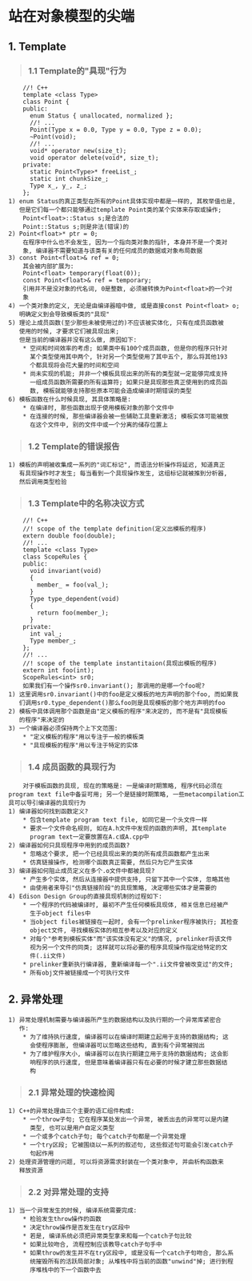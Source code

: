 # **站在对象模型的尖端** #


## **1. Template** ##
> ### **1.1 Template的"具现"行为** ###
        //! C++
        template <class Type>
        class Point {
        public:
          enum Status { unallocated, normalized };
          //! ...
          Point(Type x = 0.0, Type y = 0.0, Type z = 0.0);
          ~Point(void);
          //! ...
          void* operator new(size_t);
          void operator delete(void*, size_t);
        private:
          static Point<Type>* freeList_;
          static int chunkSize_;
          Type x_, y_, z_;
        };
    1) enum Status的真正类型在所有的Point具体实现中都是一样的, 其枚举值也是,
       但是它们每一个都只能够通过template Point类的某个实体来存取或操作;
        Point<float>::Status s;是合法的
        Point::Status s;则是非法(错误)的
    2) Point<float>* ptr = 0;
        在程序中什么也不会发生, 因为一个指向类对象的指针, 本身并不是一个类对
        象, 编译器不需要知道与该类有关的任何成员的数据或对象布局数据
    3) const Point<float>& ref = 0;
        其会被内部扩展为:
        Point<float> temporary(float(0));
        const Point<float>& ref = temporary;
        引用并不是没对象的代名词, 0是整数, 必须被转换为Point<float>的一个对
        象
    4) 一个类对象的定义, 无论是由编译器暗中做, 或是直接const Point<float> o;
       明确定义到会导致模板类的"具现"
    5) 理论上成员函数(至少那些未被使用过的)不应该被实体化, 只有在成员函数被
       使用的时候, 才要求它们被具现出来;
       但是当前的编译器并没有这么做, 原因如下:
        * 空间和时间效率的考虑; 如果类中有100个成员函数, 但是你的程序只针对
          某个类型使用其中两个, 针对另一个类型使用了其中五个, 那么将其他193
          个都具现将会花大量的时间和空间
        * 尚未实现的机能; 并非一个模板具现出来的所有的类型就一定能够完成支持
          一组成员函数所需要的所有运算符; 如果只是具现那些真正使用到的成员函
          数, 模板就能够支持那些原本可能会造成编译时期错误的类型 
    6) 模板函数在什么时候具现, 其具体策略是:
        * 在编译时, 那些函数出现于使用模板对象的那个文件中
        * 在连接的时候, 那些编译器会被一些辅助工具重新激活; 模板实体可能被放
          在这个文件中, 别的文件中或一个分离的储存位置上
> ### **1.2 Template的错误报告** ###
    1) 模板的声明被收集成一系列的"词汇标记", 而语法分析操作将延迟, 知道真正
       有具现操作时才发生; 每当看到一个具现操作发生, 这组标记就被推到分析器,
       然后调用类型检验
> ### **1.3 Template中的名称决议方式** ###
        //! C++
        //! scope of the template definition(定义出模板的程序)
        extern double foo(double);
        //! ... 
        template <class Type>
        class ScopeRules {
        public:
          void invariant(void) 
          {
            member_ = foo(val_);
          }
          Type type_dependent(void)
          {
            return foo(member_);
          }
        private:
          int val_;
          Type member_;
        };
        //! ...
        //! scope of the template instantitaion(具现出模板的程序)
        extern int foo(int);
        ScopeRules<int> sr0;
        如果我们有一个操作sr0.invariant(); 那调用的是哪一个foo呢?
    1) 这里调用sr0.invariant()中的foo是定义模板的地方声明的那个foo, 而如果我
       们调用sr0.type_dependent()那么foo则是具现模板的那个地方声明的foo
    2) 模板中具体调用那个函数是由"定义模板的程序"来决定的, 而不是有"具现模板
       的程序"来决定的
    3) 一个编译器必须保持两个上下文范围:
        * "定义模板的程序"用以专注于一般的模板类
        * "具现模板的程序"用以专注于特定的实体
> ### **1.4 成员函数的具现行为** ###
        对于模板函数的具现, 现在的策略是: 一是编译时期策略, 程序代码必须在
    program text file中备妥可用; 另一个是链接时期策略, 一些metacompilation工
    具可以导引编译器的具现行为
    1) 编译器如何找到函数定义?
        * 包含template program text file, 如同它是一个头文件一样
        * 要求一个文件命名规则, 如在A.h文件中发现的函数的声明, 其template 
          program text一定要放置在A.c或A.cpp中
    2) 编译器如何只具现程序中用到的成员函数?
        * 忽略这个要求, 把一个已经具现出来的类的所有成员函数都产生出来
        * 仿真链接操作, 检测哪个函数真正需要, 然后只为它产生实体
    3) 编译器如何阻止成员定义在多个.o文件中都被具现?
        * 产生多个实体, 然后从连接器中提供支持, 只留下其中一个实体, 忽略其他
        * 由使用者来导引"仿真链接阶段"的具现策略, 决定哪些实体才是需要的
    4) Edison Design Group的直接具现机制的过程如下:
        * 一个程序的代码被编译时, 最初不产生任何模板具现体, 相关信息已经被产
          生于object files中
        * 当object files被链接在一起时, 会有一个prelinker程序被执行; 其检查
          object文件, 寻找模板实体的相互参考以及对应的定义 
        * 对每个"参考到模板实体"而"该实体没有定义"的情况, prelinker将该文件
          视为另一个文件的同类; 这样就可以将必要的程序具现操作指定给特定的文
          件(.ii文件)
        * prelinker重新执行编译器, 重新编译每一个".ii文件曾被改变过"的文件;
        * 所有obj文件被链接成一个可执行文件



## **2. 异常处理** ##
    1) 异常处理机制需要与编译器所产生的数据结构以及执行期的一个异常库紧密合
       作:
        * 为了维持执行速度, 编译器可以在编译时期建立起用于支持的数据结构; 这
          会使程序膨胀, 但编译器可以忽略这些结构, 直到有个异常被抛出
        * 为了维护程序大小, 编译器可以在执行期建立用于支持的数据结构; 这会影
          响程序的执行速度, 但是意味着编译器只有在必要的时候才建立那些数据结
          构
> ### **2.1 异常处理的快速检阅** ###
    1) C++的异常处理由三个主要的语汇组件构成:
        * 一个throw子句; 它在程序某处发出一个异常, 被丢出去的异常可以是内建
          类型, 也可以是用户自定义类型
        * 一个或多个catch子句; 每个catch子句都是一个异常处理
        * 一个try区段; 它被围绕以一系列的叙述句, 这些叙述句可能会引发catch子
          句起作用
    2) 处理资源管理的问题, 可以将资源需求封装在一个类对象中, 并由析构函数来
       释放资源
> ### **2.2 对异常处理的支持** ###
    1) 当一个异常发生的时候, 编译系统需要完成:
        * 检验发生throw操作的函数
        * 决定throw操作是否发生在try区段中
        * 若是, 编译系统必须把异常类型拿来和每一个catch子句比较
        * 如果比较吻合, 流程控制应该教导catch子句手中
        * 如果throw的发生并不在try区段中, 或是没有一个catch子句吻合, 那么系
          统摧毁所有的活跃局部对象; 从堆栈中将当前的函数"unwind"掉; 进行到程
          序堆栈中的下一个函数中去

